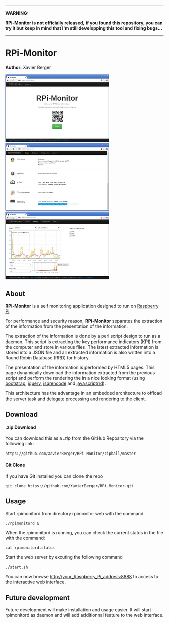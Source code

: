 ***
**WARNING:**

**RPi-Monitor is not officially released, if you found this repository, you can try it but keep in mind that I'm still developping this tool and fixing bugs...**
***

# RPi-Monitor

**Author:** Xavier Berger

![screenshot](index.png)
![screenshot](status.png)
![screenshot](statistics.png)

## About

**RPi-Monitor** is a self monitoring application designed to run on [Raspberry Pi](http://raspberrypi.org). 

For performance and security reason, **RPi-Monitor** separates the extraction of the information from the 
presentation of the information.

The extraction of the information is done by a perl script design to run as a daemon. This script is 
extracting the key performance indicators (KPI) from the computer and store in various files. 
The latest extracted information is stored into a JSON file and all extracted information is 
also written into a Round Robin Database (RRD) for history.

The presentation of the information is performed by HTML5 pages. This page dynamically download the 
information extracted from the previous script and perform the rendering the in a nice looking format 
(using [bootstrap](http://twitter.github.io/bootstrap/), [jquery](http://jquery.com/), 
[jsqrencode](https://code.google.com/p/jsqrencode/) and [javascriptrrd](http://javascriptrrd.sourceforge.net/)).

This architecture has the advantage in an embedded architecture to offload the server task and delegate processing and rendering to the client.

## Download

#### .zip Download

You can download this as a _.zip_ from the GitHub Repository via the following link: 

	https://github.com/XavierBerger/RPi-Monitor/zipball/master

#### Git Clone

If you have Git installed you can clone the repo

	git clone https://github.com/XavierBerger/RPi-Monitor.git

## Usage

Start rpimonitord from directory rpimonitor web with the command

	./rpimonitord &

When the rpimonitord is running, you can check the current status in the file with the command:

	cat rpimonitord.status

Start the web server by excuting the following command 

	./start.sh

You can now browse <http://your_Raspberry_Pi_address:8888> to access to the interactive web interface.

## Future development

Future development will make installation and usage easier. It will start rpimonitord as daemon and will add additionnal feature to the web interface.
